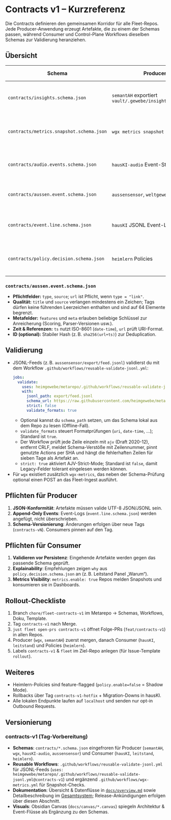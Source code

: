 # Contracts v1 – Kurzreferenz

Die Contracts definieren den gemeinsamen Korridor für alle Fleet-Repos. Jede Producer-Anwendung erzeugt Artefakte, die zu einem der Schemas passen, während Consumer und Control-Plane Workflows dieselben Schemas zur Validierung heranziehen.

## Übersicht

| Schema | Producer | Consumer / Zweck |
| --- | --- | --- |
| `contracts/insights.schema.json` | `semantAH` exportiert `vault/.gewebe/insights/today.json` | `leitstand` zeigt Tageswissen, `hausKI` nutzt Fragen für Lern-Jobs |
| `contracts/metrics.snapshot.schema.json` | `wgx metrics snapshot` CLI | `hausKI` ingestet Systemzustand, Reusable CI prüft JSON Dumps |
| `contracts/audio.events.schema.json` | `hausKI-audio` Event-Stream | `leitstand` Panels „Musik/PC“, `hausKI` zum Kontextlernen |
| `contracts/aussen.event.schema.json` | `aussensensor`, `weltgewebe` | `leitstand` Panel „Außen“, Downstream Exports |
| `contracts/event.line.schema.json` | `hausKI` JSONL Event-Log | Fleet-Debugging, Replays, Append-only Sync |
| `contracts/policy.decision.schema.json` | `heimlern` Policies | `hausKI` erklärt Entscheidungen („Warum“), `leitstand` zeigt Begründungen |

### `contracts/aussen.event.schema.json`

- **Pflichtfelder:** `type`, `source`; `url` ist Pflicht, wenn `type = "link"`.
- **Qualität:** `title` und `source` verlangen mindestens ein Zeichen; Tags dürfen keine führenden Leerzeichen enthalten und sind auf 64 Elemente begrenzt.
- **Metafelder:** `features` und `meta` erlauben beliebige Schlüssel zur Anreicherung (Scoring, Parser-Versionen usw.).
- **Zeit & Referenzen:** `ts` nutzt ISO-8601 (`date-time`), `url` prüft URI-Format.
- **ID (optional):** Stabiler Hash (z. B. `sha256(url+ts)`) zur Deduplication.

## Validierung

* JSONL-Feeds (z. B. `aussensensor/export/feed.jsonl`) validierst du mit dem Workflow `.github/workflows/reusable-validate-jsonl.yml`:
  ```yaml
  jobs:
    validate:
      uses: heimgewebe/metarepo/.github/workflows/reusable-validate-jsonl.yml@contracts-v1
      with:
        jsonl_path: export/feed.jsonl
        schema_url: https://raw.githubusercontent.com/heimgewebe/metarepo/contracts-v1/contracts/aussen.event.schema.json
        strict: false
        validate_formats: true
  ```
  - Optional kannst du `schema_path` setzen, um das Schema lokal aus dem Repo zu lesen (Offline-Fall).
  - `validate_formats` steuert Formatprüfungen (`uri`, `date-time`, ...); Standard ist `true`.
  - Der Workflow prüft jede Zeile einzeln mit `ajv` (Draft 2020-12), entfernt CRLF, meldet Schema-Verstöße mit Zeilennummer, pinnt genutzte Actions per SHA und hängt die fehlerhaften Zeilen für sieben Tage als Artefakt an.
  - `strict: true` aktiviert AJV-Strict-Mode; Standard ist `false`, damit Legacy-Felder tolerant eingelesen werden können.
* Für `wgx` existiert zusätzlich `wgx-metrics`, das neben der Schema-Prüfung optional einen POST an das Fleet-Ingest ausführt.

## Pflichten für Producer

1. **JSON-Konformität**: Artefakte müssen valide UTF-8 JSON/JSONL sein.
2. **Append-Only Events**: Event-Logs (`event.line.schema.json`) werden angefügt, nicht überschrieben.
3. **Schema-Versionierung**: Änderungen erfolgen über neue Tags (`contracts-vN`). Consumers pinnen auf den Tag.

## Pflichten für Consumer

1. **Validieren vor Persistenz**: Eingehende Artefakte werden gegen das passende Schema geprüft.
2. **Explainability**: Empfehlungen zeigen `why` aus `policy.decision.schema.json` an (z. B. Leitstand Panel „Warum“).
3. **Metrics Visibility**: `metrics.enable: true` Repos melden Snapshots und konsumieren sie in Dashboards.

## Rollout-Checkliste

1. Branch `chore/fleet-contracts-v1` im Metarepo → Schemas, Workflows, Doku, Template.
2. Tag `contracts-v1` nach Merge.
3. `just fleet open-prs contracts-v1` öffnet Folge-PRs (`feat/contracts-v1`) in allen Repos.
4. Producer (`wgx`, `semantAH`) zuerst mergen, danach Consumer (`hausKI`, `leitstand`) und Policies (`heimlern`).
5. Labels `contracts-v1` & `fleet` im Ziel-Repo anlegen (für Issue-Template `rollout`).

## Weiteres

* Heimlern-Policies sind feature-flagged (`policy.enable=false` = Shadow Mode).
* Rollbacks über Tag `contracts-v1-hotfix` + Migration-Downs in hausKI.
* Alle lokalen Endpunkte laufen auf `localhost` und senden nur opt-in Outbound Requests.

## Versionierung

### contracts-v1 (Tag-Vorbereitung)
- **Schemas**: `contracts/*.schema.json` eingefroren für Producer (`semantAH`, `wgx`, `hausKI-audio`, `aussensensor`) und Consumer (`hausKI`, `leitstand`, `heimlern`).
- **Reusable Workflows**: `.github/workflows/reusable-validate-jsonl.yml` für JSONL-Feeds (`uses: heimgewebe/metarepo/.github/workflows/reusable-validate-jsonl.yml@contracts-v1`) und ergänzend `.github/workflows/wgx-metrics.yml` für Snapshot-Checks.
- **Dokumentation**: Übersicht & Datenflüsse in [`docs/overview.md`](./overview.md) sowie Detailbeschreibung im [Gesamtsystem](./heimgewebe-gesamt.md); Release-Ankündigungen erfolgen über diesen Abschnitt.
- **Visuals**: Obsidian Canvas (`docs/canvas/*.canvas`) spiegeln Architektur & Event-Flüsse als Ergänzung zu den Schemas.
